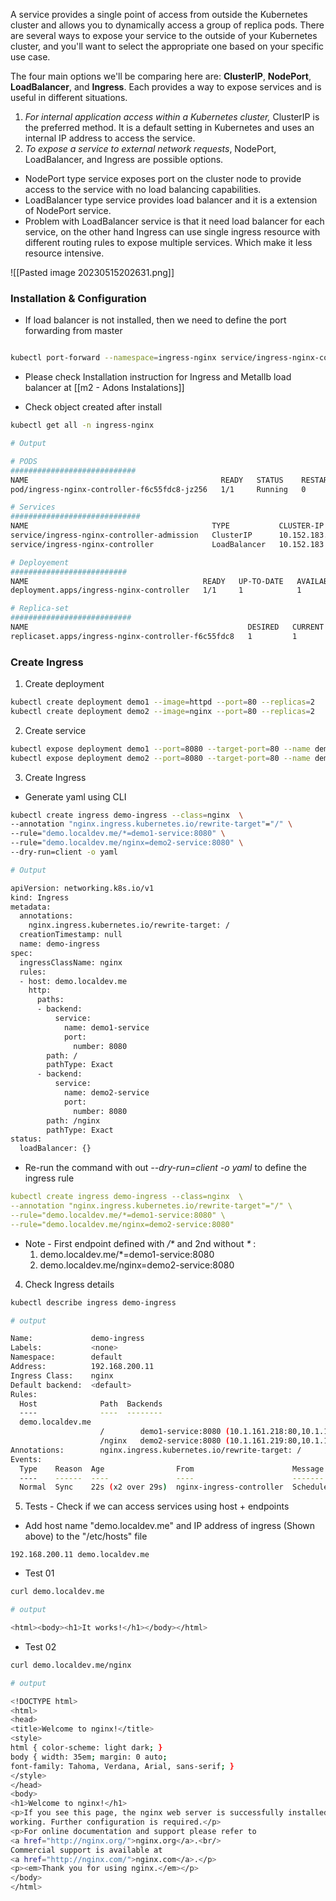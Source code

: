 A service provides a single point of access from outside the Kubernetes cluster and allows you to dynamically access a group of replica pods. There are several ways to expose your service to the outside of your Kubernetes cluster, and you'll want to select the appropriate one based on your specific use case.

The four main options we'll be comparing here are: **ClusterIP**, **NodePort**, **LoadBalancer**, and **Ingress**. Each provides a way to expose services and is useful in different situations.

1) _For internal application access within a Kubernetes cluster,_ ClusterIP is the preferred method. It is a default setting in Kubernetes and uses an internal IP address to access the service.
2) _To expose a service to external network requests_, NodePort, LoadBalancer, and Ingress are possible options. 

- NodePort type service exposes port on the cluster node to provide access to the service with no load balancing capabilities.
- LoadBalancer type service provides load balancer and it  is a extension of NodePort service.
- Problem with LoadBalancer service is that it need load balancer for each service, on the other hand Ingress can use single ingress resource with different routing rules to expose multiple services. Which make it less resource intensive.

![[Pasted image 20230515202631.png]]


### Installation  &  Configuration

- If load balancer is not installed, then we need to define the port forwarding from master
``` sh

kubectl port-forward --namespace=ingress-nginx service/ingress-nginx-controller 8080:80
```
- Please check Installation instruction for Ingress and Metallb load balancer at [[m2 - Adons Instalations]]

- Check object created after install
``` sh
kubectl get all -n ingress-nginx

# Output

# PODS
############################
NAME                                           READY   STATUS    RESTARTS   AGE
pod/ingress-nginx-controller-f6c55fdc8-jz256   1/1     Running   0          158m

# Services
#############################
NAME                                         TYPE           CLUSTER-IP       EXTERNAL-IP      PORT(S)                      AGE
service/ingress-nginx-controller-admission   ClusterIP      10.152.183.180   <none>           443/TCP                      158m
service/ingress-nginx-controller             LoadBalancer   10.152.183.222   192.168.200.11   80:31103/TCP,443:30245/TCP   158m

# Deployement
##########################
NAME                                       READY   UP-TO-DATE   AVAILABLE   AGE
deployment.apps/ingress-nginx-controller   1/1     1            1           158m

# Replica-set
###########################
NAME                                                 DESIRED   CURRENT   READY   AGE
replicaset.apps/ingress-nginx-controller-f6c55fdc8   1         1         1       158m
```

### Create Ingress

1) Create deployment
``` sh
kubectl create deployment demo1 --image=httpd --port=80 --replicas=2
kubectl create deployment demo2 --image=nginx --port=80 --replicas=2
```

2) Create service
``` sh
kubectl expose deployment demo1 --port=8080 --target-port=80 --name demo1-service
kubectl expose deployment demo2 --port=8080 --target-port=80 --name demo2-service
```

3) Create Ingress

- Generate yaml using CLI
``` sh
kubectl create ingress demo-ingress --class=nginx  \
--annotation "nginx.ingress.kubernetes.io/rewrite-target"="/" \
--rule="demo.localdev.me/*=demo1-service:8080" \
--rule="demo.localdev.me/nginx=demo2-service:8080" \
--dry-run=client -o yaml

# Output

apiVersion: networking.k8s.io/v1
kind: Ingress
metadata:
  annotations:
    nginx.ingress.kubernetes.io/rewrite-target: /
  creationTimestamp: null
  name: demo-ingress
spec:
  ingressClassName: nginx
  rules:
  - host: demo.localdev.me
    http:
      paths:
      - backend:
          service:
            name: demo1-service
            port:
              number: 8080
        path: /
        pathType: Exact
      - backend:
          service:
            name: demo2-service
            port:
              number: 8080
        path: /nginx
        pathType: Exact
status:
  loadBalancer: {}
```

- Re-run  the command with out _--dry-run=client -o yaml_ to define the ingress rule
``` yaml
kubectl create ingress demo-ingress --class=nginx  \
--annotation "nginx.ingress.kubernetes.io/rewrite-target"="/" \
--rule="demo.localdev.me/*=demo1-service:8080" \
--rule="demo.localdev.me/nginx=demo2-service:8080"
```

- Note -  First endpoint defined with _/*_ and 2nd without _*_ :
	1) demo.localdev.me/*=demo1-service:8080
	2) demo.localdev.me/nginx=demo2-service:8080


4) Check Ingress details
``` sh
kubectl describe ingress demo-ingress

# output

Name:             demo-ingress
Labels:           <none>
Namespace:        default
Address:          192.168.200.11
Ingress Class:    nginx
Default backend:  <default>
Rules:
  Host              Path  Backends
  ----              ----  --------
  demo.localdev.me  
                    /        demo1-service:8080 (10.1.161.218:80,10.1.174.32:80)
                    /nginx   demo2-service:8080 (10.1.161.219:80,10.1.174.33:80)
Annotations:        nginx.ingress.kubernetes.io/rewrite-target: /
Events:
  Type    Reason  Age                From                      Message
  ----    ------  ----               ----                      -------
  Normal  Sync    22s (x2 over 29s)  nginx-ingress-controller  Scheduled for sync
```

5) Tests - Check if we can access services using host + endpoints

-  Add host name "demo.localdev.me" and IP address of ingress (Shown above) to the   "/etc/hosts" file
``` Text
192.168.200.11 demo.localdev.me
```

- Test 01
``` sh
curl demo.localdev.me

# output

<html><body><h1>It works!</h1></body></html>
```

- Test 02
``` sh
curl demo.localdev.me/nginx

# output

<!DOCTYPE html>
<html>
<head>
<title>Welcome to nginx!</title>
<style>
html { color-scheme: light dark; }
body { width: 35em; margin: 0 auto;
font-family: Tahoma, Verdana, Arial, sans-serif; }
</style>
</head>
<body>
<h1>Welcome to nginx!</h1>
<p>If you see this page, the nginx web server is successfully installed and
working. Further configuration is required.</p>
<p>For online documentation and support please refer to
<a href="http://nginx.org/">nginx.org</a>.<br/>
Commercial support is available at
<a href="http://nginx.com/">nginx.com</a>.</p>
<p><em>Thank you for using nginx.</em></p>
</body>
</html>
```


